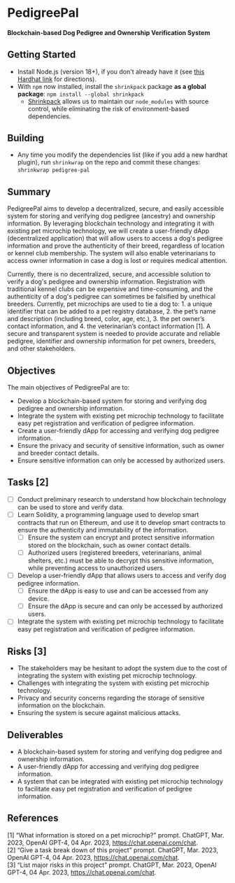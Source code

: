 # PedigreePal
#### Blockchain-based Dog Pedigree and Ownership Verification System

## Getting Started
- Install Node.js (version 18+), if you don't already have it (see [this Hardhat link](https://hardhat.org/tutorial/setting-up-the-environment) for directions).
- With `npm` now installed, install the `shrinkpack` package **as a global package**:
    `npm install --global shrinkpack`
    - [Shrinkpack](https://www.npmjs.com/package/shrinkpack) allows us to maintain our `node_modules` with source control, while eliminating the risk of environment-based dependencies.

## Building
- Any time you modify the dependencies list (like if you add a new hardhat plugin), run `shrinkwrap` on the repo and commit these changes:
    `shrinkwrap pedigree-pal`

## Summary
PedigreePal aims to develop a decentralized, secure, and easily accessible system for storing and verifying dog pedigree (ancestry) and ownership information. By leveraging blockchain technology and integrating it with existing pet microchip technology, we will create a user-friendly dApp (decentralized application) that will allow users to access a dog's pedigree information and prove the authenticity of their breed, regardless of location or kennel club membership. The system will also enable veterinarians to access owner information in case a dog is lost or requires medical attention.

Currently, there is no decentralized, secure, and accessible solution to verify a dog's pedigree and ownership information. Registration with traditional kennel clubs can be expensive and time-consuming, and the authenticity of a dog's pedigree can sometimes be falsified by unethical breeders. Currently, pet microchips are used to tie a dog to: 1. a unique identifier that can be added to a pet registry database, 2. the pet’s name and description (including breed, color, age, etc.), 3. the pet owner’s contact information, and 4. the veterinarian’s contact information [1]. A secure and transparent system is needed to provide accurate and reliable pedigree, identifier and ownership information for pet owners, breeders, and other stakeholders.

## Objectives
The main objectives of PedigreePal are to:
- Develop a blockchain-based system for storing and verifying dog pedigree and ownership information.
- Integrate the system with existing pet microchip technology to facilitate easy pet registration and verification of pedigree
information.
- Create a user-friendly dApp for accessing and verifying dog pedigree information.
- Ensure the privacy and security of sensitive information, such as owner and breeder contact details.
- Ensure sensitive information can only be accessed by authorized users.

## Tasks [2]
- [ ] Conduct preliminary research to understand how blockchain technology can be used to store and verify data.
- [ ] Learn Solidity, a programming language used to develop smart contracts that run on Ethereum, and use it to develop smart contracts to ensure the authenticity and immutability of the information.
  - [ ] Ensure the system can encrypt and protect sensitive information stored on the blockchain, such as owner contact details.
  - [ ] Authorized users (registered breeders, veterinarians, animal shelters, etc.) must be able to decrypt this sensitive information, while preventing access to unauthorized users.
- [ ] Develop a user-friendly dApp that allows users to access and verify dog pedigree information.
    - [ ] Ensure the dApp is easy to use and can be accessed from any device.
    - [ ] Ensure the dApp is secure and can only be accessed by authorized users.
- [ ] Integrate the system with existing pet microchip technology to facilitate easy pet registration and verification of pedigree information.

## Risks [3]
* The stakeholders may be hesitant to adopt the system due to the cost of integrating the system with existing pet microchip technology.
* Challenges with integrating the system with existing pet microchip technology.
* Privacy and security concerns regarding the storage of sensitive information on the blockchain.
* Ensuring the system is secure against malicious attacks.

## Deliverables
- A blockchain-based system for storing and verifying dog pedigree and ownership information.
- A user-friendly dApp for accessing and verifying dog pedigree information.
- A system that can be integrated with existing pet microchip technology to facilitate easy pet registration and verification of pedigree information.

## References
[1] “What information is stored on a pet microchip?" prompt. ChatGPT, Mar. 2023, OpenAI GPT-4, 04 Apr. 2023, https://chat.openai.com/chat.  
[2] “Give a task break down of this project” prompt. ChatGPT, Mar. 2023, OpenAI GPT-4, 04 Apr. 2023, https://chat.openai.com/chat.  
[3] “List major risks in this project” prompt. ChatGPT, Mar. 2023, OpenAI GPT-4, 04 Apr. 2023, https://chat.openai.com/chat.
